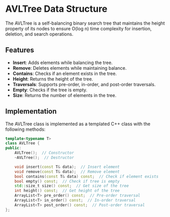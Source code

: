 # AVLTree Data Structure

The AVLTree is a self-balancing binary search tree that maintains the height property of its nodes to ensure O(log n) time complexity for insertion, deletion, and search operations.

## Features

- **Insert**: Adds elements while balancing the tree.
- **Remove**: Deletes elements while maintaining balance.
- **Contains**: Checks if an element exists in the tree.
- **Height**: Returns the height of the tree.
- **Traversals**: Supports pre-order, in-order, and post-order traversals.
- **Empty**: Checks if the tree is empty.
- **Size**: Returns the number of elements in the tree.

## Implementation

The AVLTree class is implemented as a templated C++ class with the following methods:

```cpp
template<typename T>
class AVLTree {
public:
    AVLTree();  // Constructor
    ~AVLTree();  // Destructor

    void insert(const T& data);  // Insert element
    void remove(const T& data);  // Remove element
    bool contains(const T& data) const;  // Check if element exists
    bool empty() const;  // Check if tree is empty
    std::size_t size() const;  // Get size of the tree
    int height() const;  // Get height of the tree
    ArrayList<T> pre_order() const;  // Pre-order traversal
    ArrayList<T> in_order() const;  // In-order traversal
    ArrayList<T> post_order() const;  // Post-order traversal
};
